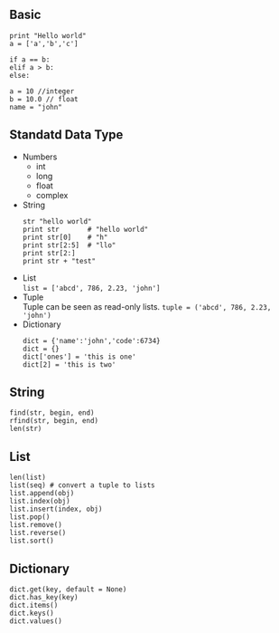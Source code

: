 ## Basic
```
print "Hello world"
a = ['a','b','c']

if a == b:
elif a > b:
else:

a = 10 //integer
b = 10.0 // float
name = "john"
```

## Standatd Data Type
* Numbers  
  * int
  * long
  * float
  * complex
* String  
  ```
  str "hello world"  
  print str       # "hello world"
  print str[0]    # "h"
  print str[2:5]  # "llo"
  print str[2:]
  print str + "test"
  ```
* List  
  `list = ['abcd', 786, 2.23, 'john']`
* Tuple  
  Tuple can be seen as read-only lists.
  `tuple = ('abcd', 786, 2.23, 'john')`
* Dictionary  
  ```
  dict = {'name':'john','code':6734}  
  dict = {}  
  dict['ones'] = 'this is one'
  dict[2] = 'this is two'
  ```
## String
```
find(str, begin, end)
rfind(str, begin, end)
len(str)
```
## List
```
len(list)
list(seq) # convert a tuple to lists
list.append(obj)
list.index(obj) 
list.insert(index, obj)
list.pop()
list.remove()
list.reverse()
list.sort()
```
## Dictionary  
```
dict.get(key, default = None)
dict.has_key(key)
dict.items()
dict.keys()
dict.values()
```
